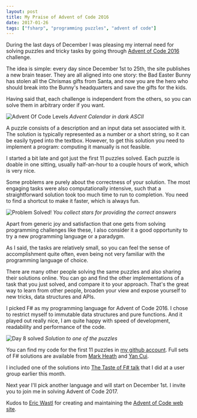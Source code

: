 ```yaml
---
layout: post
title: My Praise of Advent of Code 2016
date: 2017-01-26
tags: ["fsharp", "programming puzzles", "advent of code"]
---
```


During the last days of December I was pleasing my internal need for solving 
puzzles and tricky tasks by going through 
[Advent of Code 2016](http://adventofcode.com) challenge.

The idea is simple: every day since December 1st to 25th, the site publishes 
a new brain teaser. They are all aligned into one story: the Bad Easter Bunny 
has stolen all the Chrismas gifts from Santa, and now you are the hero who 
should break into the Bunny's headquarters and save the gifts for the kids.

Having said that, each challenge is independent from the others, so you can 
solve them in arbitrary order if you want. 

![Advent Of Code Levels](/levelmap.png)
*Advent Calendar in dark ASCII*

A puzzle consists of a description and an input data set associated with it.
The solution is typically represented as a number or a short string, so it
can be easily typed into the textbox. However, to get this solution you need to
implement a program: computing it manually is not feasible.

I started a bit late and got just the first 11 puzzles solved. Each puzzle 
is doable in one sitting, usually half-an-hour to a couple hours of work,
which is very nice.

Some problems are purely about the correctness of your solution. The most
engaging tasks were also computationally intensive, such that a straightforward
solution took too much time to run to completion. You need to find a
shortcut to make it faster, which is always fun.

![Problem Solved!](/solved.png)
*You collect stars for providing the correct answers*

Apart from generic joy and satisfaction that one gets from solving programming
challenges like these, I also consider it a good opportunity to try a
new programming language or a paradygm.

As I said, the tasks are relatively small, so you can feel the sense of
accomplishment quite often, even being not very familiar with the programming
language of choice.

There are many other people solving the same puzzles and also sharing their
solutions online. You can go and find the other implementations of a task
that you just solved, and compare it to your approach. That's the great way
to learn from other people, broaden your view and expose yourself to new
tricks, data structures and APIs.

I picked F# as my programming language for Advent of Code 2016. I chose to restrict
myself to immutable data structures and pure functions. And it played out really nice,
I am quite happy with speed of development, readability and performance of 
the code.

![Day 8 solved](/day8.png)
*Solution to one of the puzzles*

You can find my code for the first 11 puzzles in 
[my github account](https://github.com/mikhailshilkov/AdventOfCode2016). 
Full sets of F# solutions are available from 
[Mark Heath](https://github.com/markheath/advent-of-code-2016/) and 
[Yan Cui](https://github.com/theburningmonk/AdventOfCodeFs).

I included one of the solutions into 
[The Taste of F# talk](http://mikhail.io/2017/01/functional-programming-fsharp-talks/) that I did
at a user group earlier this month.

Next year I'll pick another language and will start on December 1st. I invite
you to join me in solving Advent of Code 2017.

Kudos to [Eric Wastl](https://twitter.com/ericwastl) for creating and 
maintaining the [Advent of Code web site](http://adventofcode.com).